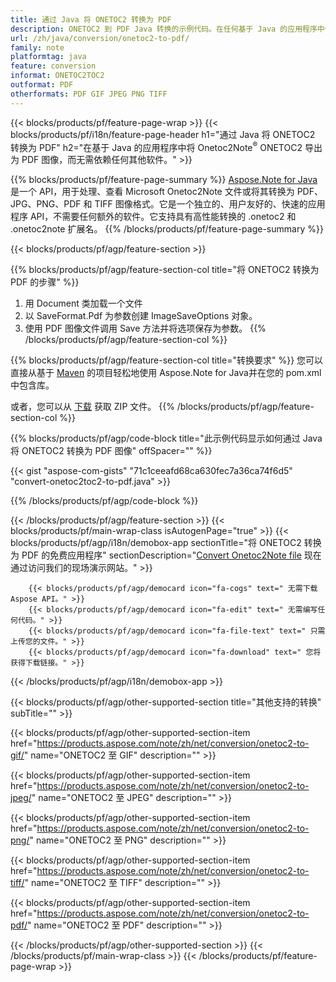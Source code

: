 ```yaml
---
title: 通过 Java 将 ONETOC2 转换为 PDF
description: ONETOC2 到 PDF Java 转换的示例代码。在任何基于 Java 的应用程序中使用 API 示例代码将 ONETOC2 文件批量转换为 PDF。 
url: /zh/java/conversion/onetoc2-to-pdf/
family: note
platformtag: java
feature: conversion
informat: ONETOC2TOC2
outformat: PDF
otherformats: PDF GIF JPEG PNG TIFF
---
```

{{< blocks/products/pf/feature-page-wrap >}}
{{< blocks/products/pf/i18n/feature-page-header h1="通过 Java 将 ONETOC2 转换为 PDF" h2="在基于 Java 的应用程序中将 Onetoc2Note<sup>&reg;</sup> ONETOC2 导出为 PDF 图像，而无需依赖任何其他软件。" >}}

{{% blocks/products/pf/feature-page-summary %}}
[Aspose.Note for Java](https://products.aspose.com/note/java/) 是一个 API，用于处理、查看 Microsoft Onetoc2Note 文件或将其转换为 PDF、JPG、PNG、PDF 和 TIFF 图像格式。它是一个独立的、用户友好的、快速的应用程序 API，不需要任何额外的软件。它支持具有高性能转换的 .onetoc2 和 .onetoc2note 扩展名。
{{% /blocks/products/pf/feature-page-summary  %}}

{{< blocks/products/pf/agp/feature-section >}}

{{% blocks/products/pf/agp/feature-section-col title="将 ONETOC2 转换为 PDF 的步骤" %}}
1. 用 Document 类加载一个文件
2. 以 SaveFormat.Pdf 为参数创建 ImageSaveOptions 对象。
3. 使用 PDF 图像文件调用 Save 方法并将选项保存为参数。
{{% /blocks/products/pf/agp/feature-section-col %}}

{{% blocks/products/pf/agp/feature-section-col title="转换要求" %}}
您可以直接从基于 [Maven](https://repository.aspose.com/webapp/#/artifacts/browse/tree/General/repo/com/aspose/aspose-note) 的项目轻松地使用 Aspose.Note for Java并在您的 pom.xml 中包含库。

或者，您可以从 [下载](https://downloads.aspose.com/note/java) 获取 ZIP 文件。
{{% /blocks/products/pf/agp/feature-section-col %}}

{{% blocks/products/pf/agp/code-block title="此示例代码显示如何通过 Java 将 ONETOC2 转换为 PDF 图像" offSpacer="" %}}

{{< gist "aspose-com-gists" "71c1ceeafd68ca630fec7a36ca74f6d5" "convert-onetoc2toc2-to-pdf.java" >}}

{{% /blocks/products/pf/agp/code-block %}}

{{< /blocks/products/pf/agp/feature-section >}}
{{< blocks/products/pf/main-wrap-class isAutogenPage="true" >}}
{{< blocks/products/pf/agp/i18n/demobox-app sectionTitle="将 ONETOC2 转换为 PDF 的免费应用程序" sectionDescription="[Convert Onetoc2Note file](https://products.aspose.app/note/conversion/onetoc2note-to-pdf) 现在通过访问我们的现场演示网站。" >}}

        {{< blocks/products/pf/agp/democard icon="fa-cogs" text=" 无需下载 Aspose API。" >}}
        {{< blocks/products/pf/agp/democard icon="fa-edit" text=" 无需编写任何代码。" >}}
        {{< blocks/products/pf/agp/democard icon="fa-file-text" text=" 只需上传您的文件。" >}}
        {{< blocks/products/pf/agp/democard icon="fa-download" text=" 您将获得下载链接。" >}}
		
{{< /blocks/products/pf/agp/i18n/demobox-app >}}

{{< blocks/products/pf/agp/other-supported-section title="其他支持的转换" subTitle="" >}}

{{< blocks/products/pf/agp/other-supported-section-item href="https://products.aspose.com/note/zh/net/conversion/onetoc2-to-gif/" name="ONETOC2 至 GIF" description="" >}}

{{< blocks/products/pf/agp/other-supported-section-item href="https://products.aspose.com/note/zh/net/conversion/onetoc2-to-jpeg/" name="ONETOC2 至 JPEG" description="" >}}

{{< blocks/products/pf/agp/other-supported-section-item href="https://products.aspose.com/note/zh/net/conversion/onetoc2-to-png/" name="ONETOC2 至 PNG" description="" >}}

{{< blocks/products/pf/agp/other-supported-section-item href="https://products.aspose.com/note/zh/net/conversion/onetoc2-to-tiff/" name="ONETOC2 至 TIFF" description="" >}}

{{< blocks/products/pf/agp/other-supported-section-item href="https://products.aspose.com/note/zh/net/conversion/onetoc2-to-pdf/" name="ONETOC2 至 PDF" description="" >}}



{{< /blocks/products/pf/agp/other-supported-section >}}
{{< /blocks/products/pf/main-wrap-class >}}
{{< /blocks/products/pf/feature-page-wrap >}}
